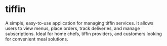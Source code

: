 # tiffin
A simple, easy-to-use application for managing tiffin services. It allows users to view menus, place orders, track deliveries, and manage subscriptions. Ideal for home chefs, tiffin providers, and customers looking for convenient meal solutions.
